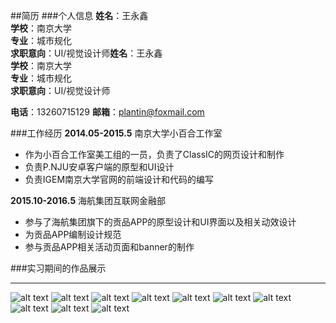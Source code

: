 ##简历
###个人信息
**姓名**：王永鑫  
**学校**：南京大学  
**专业**：城市规化  
**求职意向**：UI/视觉设计师**姓名**：王永鑫  
**学校**：南京大学  
**专业**：城市规化  
**求职意向**：UI/视觉设计师
  
**电话**：13260715129 
 **邮箱**：plantin@foxmail.com


###工作经历
**2014.05-2015.5** 南京大学小百合工作室 
 
* 作为小百合工作室美工组的一员，负责了ClassIC的网页设计和制作
* 负责P.NJU安卓客户端的原型和UI设计
* 负责IGEM南京大学官网的前端设计和代码的编写

**2015.10-2016.5** 海航集团互联网金融部

* 参与了海航集团旗下的贡品APP的原型设计和UI界面以及相关动效设计
* 为贡品APP编制设计规范
* 参与贡品APP相关活动页面和banner的制作



###实习期间的作品展示
***
![alt text](http://img.zcool.cn/community/01683c57668d810000018c1b5fa976.jpg "title text")
![alt text](http://img.zcool.cn/community/01a07f576694340000012e7e5b9a38.jpg "title text")
![alt text](http://img.zcool.cn/community/015135576695720000012e7e04a1c6.jpg "title text")
![alt text](http://img.zcool.cn/community/0119b7576695710000012e7ee38015.jpg "title text")
![alt text](http://img.zcool.cn/community/01418957668d8a0000012e7eee275f.jpg "title text")
![alt text](http://img.zcool.cn/community/01460157668ebf0000018c1b6a1e88.jpg "title text")
![alt text](http://img.zcool.cn/community/01ad0357668e4a0000018c1b6f0557.gif "title text")
![alt text](http://img.zcool.cn/community/01326457668e520000018c1bc6c69b.gif "title text")
![alt text](http://img.zcool.cn/community/0143a857668f040000012e7e6e0157.gif "title text")
![alt text](http://img.zcool.cn/community/01b4675766973c0000018c1bf4edfd.gif "title text")

